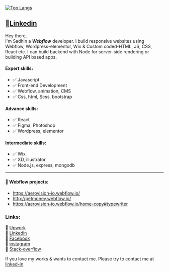 <!-- [![Sadhin](https://github-readme-stats.vercel.app/api?username=sadhinvr&show_icons=true)](https://github.com/sadhinvr/) -->

[![Top Langs](https://github-readme-stats.vercel.app/api/top-langs/?username=sadhinvr&layout=compact&langs_count=10)](https://github.com/sadhinvr/)

## 🔗[Linkedin](https://www.linkedin.com/in/sadhin/)
Hey there,<br>
I'm Sadhin a ***Webflow*** developer. I build responsive websites using Webflow, Wordpress-elementor, Wix & Custom coded-HTML, JS, CSS, React etc. I can build backend with Node for server-side rendering or building API based apps.

#### Expert skills:
 - ✅ Javascript 
 - ✅ Front-end Development
 - ✅ Webflow, animation, CMS
 - ✅ Css, html, Scss, bootstrap


#### Advance skills:
 - ✅ React
 - ✅ Figma, Photoshop
 - ✅ Wordpress, elementor


#### Intermediate skills:
 - ✅ Wix
 - ✅ XD, illustrator
 - ✅ Node.js, express, mongodb

---

#### 📂 Webflow projects:
   - https://aerovision-io.webflow.io/
   - http://petmoney.webflow.io/
   - https://aerovision-io.webflow.io/home-copy#typewriter
   

### Links:<br>
 🔗 [Upwork](https://www.upwork.com/freelancers/~01662183e029e40c94) <br>
 🔗 [Linkedin](https://www.linkedin.com/in/sadhinvr/) <br>
 🔗 [Facebook](https://www.facebook.com/sadhinvr/) <br>
 🔗 [instagram](https://www.instagram.com/sadhinvr/) <br>
 🔗 [Stack-overflow](https://stackoverflow.com/users/15238330/sadhin) <br>

 
 
If you love my works & wants to contact me. Please try to contact me at [linked-in](https://www.linkedin.com/in/sadhin/)


